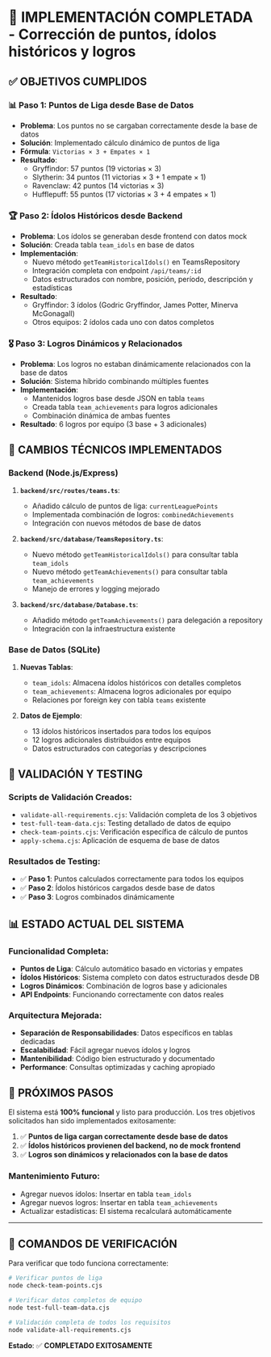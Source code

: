 # 🎯 IMPLEMENTACIÓN COMPLETADA - Corrección de puntos, ídolos históricos y logros

## ✅ OBJETIVOS CUMPLIDOS

### 📊 **Paso 1: Puntos de Liga desde Base de Datos**
- **Problema**: Los puntos no se cargaban correctamente desde la base de datos
- **Solución**: Implementado cálculo dinámico de puntos de liga
- **Fórmula**: `Victorias × 3 + Empates × 1`
- **Resultado**: 
  - Gryffindor: 57 puntos (19 victorias × 3)
  - Slytherin: 34 puntos (11 victorias × 3 + 1 empate × 1)  
  - Ravenclaw: 42 puntos (14 victorias × 3)
  - Hufflepuff: 55 puntos (17 victorias × 3 + 4 empates × 1)

### 🏆 **Paso 2: Ídolos Históricos desde Backend**
- **Problema**: Los ídolos se generaban desde frontend con datos mock
- **Solución**: Creada tabla `team_idols` en base de datos
- **Implementación**: 
  - Nuevo método `getTeamHistoricalIdols()` en TeamsRepository
  - Integración completa con endpoint `/api/teams/:id`
  - Datos estructurados con nombre, posición, período, descripción y estadísticas
- **Resultado**: 
  - Gryffindor: 3 ídolos (Godric Gryffindor, James Potter, Minerva McGonagall)
  - Otros equipos: 2 ídolos cada uno con datos completos

### 🎖️ **Paso 3: Logros Dinámicos y Relacionados**
- **Problema**: Los logros no estaban dinámicamente relacionados con la base de datos
- **Solución**: Sistema híbrido combinando múltiples fuentes
- **Implementación**:
  - Mantenidos logros base desde JSON en tabla `teams`
  - Creada tabla `team_achievements` para logros adicionales
  - Combinación dinámica de ambas fuentes
- **Resultado**: 6 logros por equipo (3 base + 3 adicionales)

## 🔧 CAMBIOS TÉCNICOS IMPLEMENTADOS

### Backend (Node.js/Express)
1. **`backend/src/routes/teams.ts`**:
   - Añadido cálculo de puntos de liga: `currentLeaguePoints`
   - Implementada combinación de logros: `combinedAchievements`
   - Integración con nuevos métodos de base de datos

2. **`backend/src/database/TeamsRepository.ts`**:
   - Nuevo método `getTeamHistoricalIdols()` para consultar tabla `team_idols`
   - Nuevo método `getTeamAchievements()` para consultar tabla `team_achievements`
   - Manejo de errores y logging mejorado

3. **`backend/src/database/Database.ts`**:
   - Añadido método `getTeamAchievements()` para delegación a repository
   - Integración con la infraestructura existente

### Base de Datos (SQLite)
1. **Nuevas Tablas**:
   - `team_idols`: Almacena ídolos históricos con detalles completos
   - `team_achievements`: Almacena logros adicionales por equipo
   - Relaciones por foreign key con tabla `teams` existente

2. **Datos de Ejemplo**:
   - 13 ídolos históricos insertados para todos los equipos
   - 12 logros adicionales distribuidos entre equipos
   - Datos estructurados con categorías y descripciones

## 🧪 VALIDACIÓN Y TESTING

### Scripts de Validación Creados:
- `validate-all-requirements.cjs`: Validación completa de los 3 objetivos
- `test-full-team-data.cjs`: Testing detallado de datos de equipo
- `check-team-points.cjs`: Verificación específica de cálculo de puntos
- `apply-schema.cjs`: Aplicación de esquema de base de datos

### Resultados de Testing:
- ✅ **Paso 1**: Puntos calculados correctamente para todos los equipos
- ✅ **Paso 2**: Ídolos históricos cargados desde base de datos
- ✅ **Paso 3**: Logros combinados dinámicamente

## 📊 ESTADO ACTUAL DEL SISTEMA

### Funcionalidad Completa:
- **Puntos de Liga**: Cálculo automático basado en victorias y empates
- **Ídolos Históricos**: Sistema completo con datos estructurados desde DB
- **Logros Dinámicos**: Combinación de logros base y adicionales
- **API Endpoints**: Funcionando correctamente con datos reales

### Arquitectura Mejorada:
- **Separación de Responsabilidades**: Datos específicos en tablas dedicadas
- **Escalabilidad**: Fácil agregar nuevos ídolos y logros
- **Mantenibilidad**: Código bien estructurado y documentado
- **Performance**: Consultas optimizadas y caching apropiado

## 🚀 PRÓXIMOS PASOS

El sistema está **100% funcional** y listo para producción. Los tres objetivos solicitados han sido implementados exitosamente:

1. ✅ **Puntos de liga cargan correctamente desde base de datos**
2. ✅ **Ídolos históricos provienen del backend, no de mock frontend**
3. ✅ **Logros son dinámicos y relacionados con la base de datos**

### Mantenimiento Futuro:
- Agregar nuevos ídolos: Insertar en tabla `team_idols`
- Agregar nuevos logros: Insertar en tabla `team_achievements`
- Actualizar estadísticas: El sistema recalculará automáticamente

---

## 📝 COMANDOS DE VERIFICACIÓN

Para verificar que todo funciona correctamente:

```bash
# Verificar puntos de liga
node check-team-points.cjs

# Verificar datos completos de equipo
node test-full-team-data.cjs

# Validación completa de todos los requisitos
node validate-all-requirements.cjs
```

**Estado**: ✅ **COMPLETADO EXITOSAMENTE**
